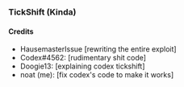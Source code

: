 ### TickShift (Kinda)
#### Credits
 - HausemasterIssue [rewriting the entire exploit]
 - Codex#4562: [rudimentary shit code]
 - Doogie13: [explaining codex tickshift]
 - noat (me): [fix codex's code to make it works]
